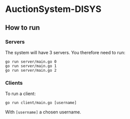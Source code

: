# AuctionSystem-DISYS

## How to run

### Servers

The system will have 3 servers. You therefore need to run:

```shl
go run server/main.go 0
go run server/main.go 1
go run server/main.go 2
```

### Clients

To run a client:

```shl
go run client/main.go [username]
```

With `[username]` a chosen username.
